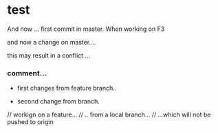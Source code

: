 test
====

And now ... first commit in master. When working on F3 


and now a change on master.... 

this may result in a conflict ... 



### comment...


* first changes from feature branch.. 

* second change from branch.

// workign on a feature... 
// .. from a local branch... 
// ...which will not be pushed to origin


